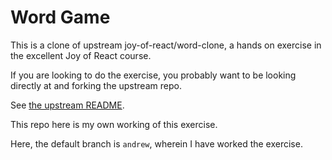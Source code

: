 # Word Game

This is a clone of upstream joy-of-react/word-clone, a hands on exercise in the excellent Joy of React course.

If you are looking to do the exercise, you probably want to be looking directly at and forking the upstream repo.

See [the upstream README](https://github.com/joy-of-react/word-clone#readme).

This repo here is my own working of this exercise.

Here, the default branch is `andrew`, wherein I have worked the exercise.
